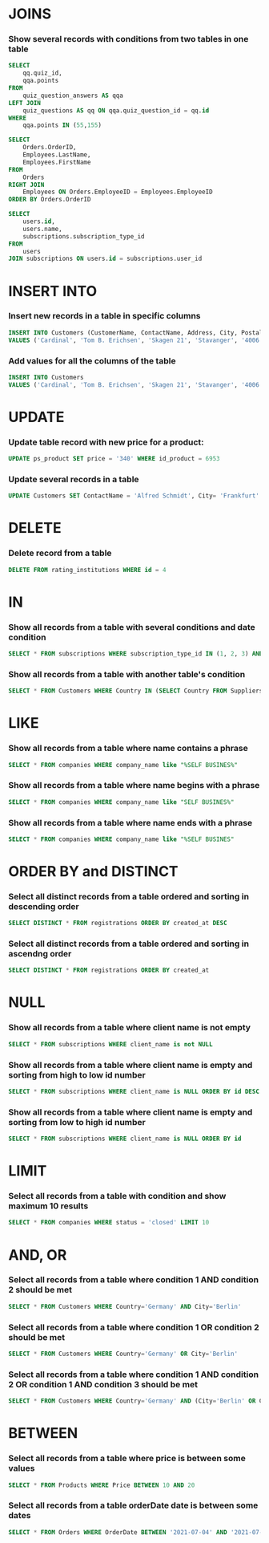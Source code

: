 # JOINS

### Show several records with conditions from two tables in one table 
```sql
SELECT
    qq.quiz_id, 
    qqa.points
FROM
    quiz_question_answers AS qqa
LEFT JOIN 
    quiz_questions AS qq ON qqa.quiz_question_id = qq.id
WHERE
    qqa.points IN (55,155)
```
```sql
SELECT 
    Orders.OrderID,
    Employees.LastName, 
    Employees.FirstName
FROM
    Orders
RIGHT JOIN 
    Employees ON Orders.EmployeeID = Employees.EmployeeID
ORDER BY Orders.OrderID
```
```sql
SELECT
    users.id,
    users.name,
    subscriptions.subscription_type_id
FROM
    users
JOIN subscriptions ON users.id = subscriptions.user_id
```

# INSERT INTO

### Insert new records in a table in specific columns
```sql
INSERT INTO Customers (CustomerName, ContactName, Address, City, PostalCode, Country)
VALUES ('Cardinal', 'Tom B. Erichsen', 'Skagen 21', 'Stavanger', '4006', 'Norway')
```
### Add values for all the columns of the table
```sql
INSERT INTO Customers
VALUES ('Cardinal', 'Tom B. Erichsen', 'Skagen 21', 'Stavanger', '4006', 'Norway')
```

# UPDATE

### Update table record with new price for a product:
```sql
UPDATE ps_product SET price = '340' WHERE id_product = 6953
```
### Update several records in a table
```sql
UPDATE Customers SET ContactName = 'Alfred Schmidt', City= 'Frankfurt' WHERE CustomerID = 1;
```

# DELETE

### Delete record from a table
```sql
DELETE FROM rating_institutions WHERE id = 4
```

# IN

### Show all records from a table with several conditions and date condition
```sql
SELECT * FROM subscriptions WHERE subscription_type_id IN (1, 2, 3) AND to >= NOW()
```
### Show all records from a table with another table's condition
```sql
SELECT * FROM Customers WHERE Country IN (SELECT Country FROM Suppliers);
```

# LIKE

### Show all records from a table where name contains a phrase
```sql
SELECT * FROM companies WHERE company_name like "%SELF BUSINES%"
```
### Show all records from a table where name begins with a phrase
```sql
SELECT * FROM companies WHERE company_name like "SELF BUSINES%"
```
### Show all records from a table where name ends with a phrase
```sql
SELECT * FROM companies WHERE company_name like "%SELF BUSINES"
```

# ORDER BY and DISTINCT

### Select all distinct records from a table ordered and sorting in descending order
```sql
SELECT DISTINCT * FROM registrations ORDER BY created_at DESC
```
### Select all distinct records from a table ordered and sorting in ascendng order
```sql
SELECT DISTINCT * FROM registrations ORDER BY created_at
```

# NULL

### Show all records from a table where client name is not empty
```sql
SELECT * FROM subscriptions WHERE client_name is not NULL

```
### Show all records from a table where client name is empty and sorting from high to low id number 
```sql
SELECT * FROM subscriptions WHERE client_name is NULL ORDER BY id DESC

```
### Show all records from a table where client name is empty and sorting from low to high id number 
```sql
SELECT * FROM subscriptions WHERE client_name is NULL ORDER BY id

```

# LIMIT

### Select all records from a table with condition and show maximum 10 results
```sql
SELECT * FROM companies WHERE status = 'closed' LIMIT 10
```

# AND, OR

### Select all records from a table where condition 1 AND condition 2 should be met
```sql
SELECT * FROM Customers WHERE Country='Germany' AND City='Berlin'
```
### Select all records from a table where condition 1 OR condition 2 should be met
```sql
SELECT * FROM Customers WHERE Country='Germany' OR City='Berlin'
```
### Select all records from a table where condition 1 AND condition 2 OR condition 1 AND condition 3 should be met
```sql
SELECT * FROM Customers WHERE Country='Germany' AND (City='Berlin' OR City='München')
```

# BETWEEN

### Select all records from a table where price is between some values
```sql
SELECT * FROM Products WHERE Price BETWEEN 10 AND 20
```

### Select all records from a table orderDate date is between some dates
```sql
SELECT * FROM Orders WHERE OrderDate BETWEEN '2021-07-04' AND '2021-07-08'
```